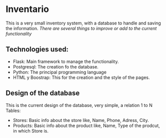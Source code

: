 # Inventario
This is a very small inventory system, with a database to handle and saving the information.
*There are several things to improve or add to the current functionality*

## Technologies used:
- Flask: Main framework to manage the functionality.
- Postgresql: The creation fo the database.
- Python: The principal programming language
- HTML y Boostrap: This for the creation and the style of the pages.

## Design of the database
This is the current design of the database, very simple, a relation 1 to N
Tables:
- Stores: Basic info about the store like, Name, Phone, Adress, City.
- Products: Basic info about the product like, Name, Type of the prodcut, in which Store is.

